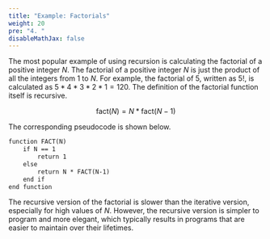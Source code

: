 ```yaml
---
title: "Example: Factorials"
weight: 20
pre: "4. "
disableMathJax: false
---
```

The most popular example of using recursion is calculating the factorial of a positive integer $N$. The factorial of a positive integer $N$ is just the product of all the integers from $1$ to $N$. For example, the factorial of $5$, written as $5!$, is calculated as $5 * 4 * 3 * 2 * 1 = 120$. The definition of the factorial function itself is recursive.

$$
\text{fact}(N) = N  *  \text{fact}(N - 1)
$$

The corresponding pseudocode is shown below.

```tex
function FACT(N)
    if N == 1
        return 1
    else
        return N * FACT(N-1)
    end if
end function
```

The recursive version of the factorial is slower than the iterative version, especially for high values of $N$. However, the recursive version is simpler to program and more elegant, which typically results in programs that are easier to maintain over their lifetimes.
